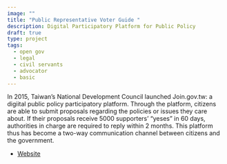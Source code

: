```yaml
---
image: ""
title: "Public Representative Voter Guide "
description: Digital Participatory Platform for Public Policy
draft: true
type: project
tags:
  - open gov
  - legal
  - civil servants
  - advocator
  - basic
---
```

In 2015, Taiwan’s National Development Council launched Join.gov.tw: a digiital public policy participatory platform. Through the platform, citizens are able to submit proposals regarding the policies or issues they care about. If their proposals receive 5000 supporters’ “yeses” in 60 days, authorities in charge are required to reply within 2 months. This platform thus has become a two-way communication channel between citizens and the government.

- [Website](https://join.gov.tw/)
